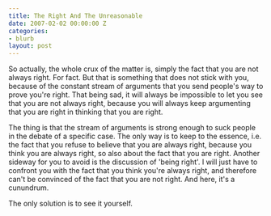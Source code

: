 ```yaml
---
title: The Right And The Unreasonable
date: 2007-02-02 00:00:00 Z
categories:
- blurb
layout: post
---
```


So actually, the whole crux of the matter is, simply the fact that you are not always right. For fact. But that is something that does not stick with you, because of the constant stream of arguments that you send people's way to prove you're right. That being sad, it will always be impossible to let you see that you are not always right, because you will always keep argumenting that you are right in thinking that you are right.

The thing is that the stream of arguments is strong enough to suck people in the debate of a specific case. The only way is to keep to the essence, i.e. the fact that you refuse to believe that you are always right, because you think you are always right, so also about the fact that you are right.
Another sideway for you to avoid is the discussion of 'being right'. I will just have to confront you with the fact that you think you're always right, and therefore can't be convinced of the fact that you are not right. And here, it's a cunundrum.

The only solution is to see it yourself.